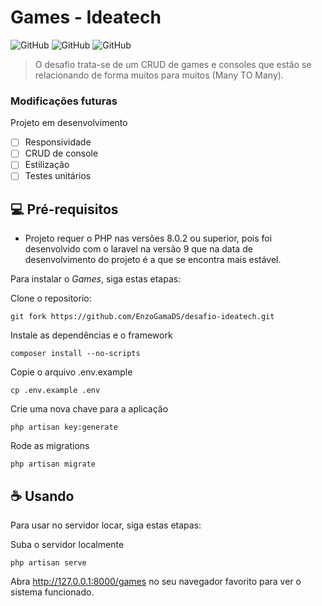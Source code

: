 # Games - Ideatech

![GitHub](https://img.shields.io/badge/php-4c43a8?style=for-the-badge&logo=php&logoColor=blue)
![GitHub](https://img.shields.io/badge/laravel-d41336?style=for-the-badge&logo=laravel&logoColor=white)
![GitHub](https://img.shields.io/badge/mysql-186ed6?style=for-the-badge&logo=mysql&logoColor=white)

> O desafio trata-se de um CRUD de games e consoles que estão se relacionando de forma muitos para muitos (Many TO Many).

### Modificações futuras 

Projeto em desenvolvimento

- [ ] Responsividade
- [ ] CRUD de console
- [ ] Estilização
- [ ] Testes unitários

## 💻 Pré-requisitos

 * Projeto requer o PHP nas versões 8.0.2 ou superior, pois foi desenvolvido com o laravel na versão 9 que na data de desenvolvimento do projeto é a que se encontra mais estável.

Para instalar o *Games*, siga estas etapas:

Clone o repositorio:
```
git fork https://github.com/EnzoGamaDS/desafio-ideatech.git
```

Instale as dependências e o framework
```
composer install --no-scripts
````

Copie o arquivo .env.example
```
cp .env.example .env
````

Crie uma nova chave para a aplicação
```
php artisan key:generate
````

Rode as migrations
```
php artisan migrate
````
 
 ## ☕ Usando <Make-Your-Burguer>

Para usar <Games> no servidor locar, siga estas etapas:

Suba o servidor localmente
```
php artisan serve
````
 
 Abra http://127.0.0.1:8000/games no seu navegador favorito para ver o sistema funcionado.
